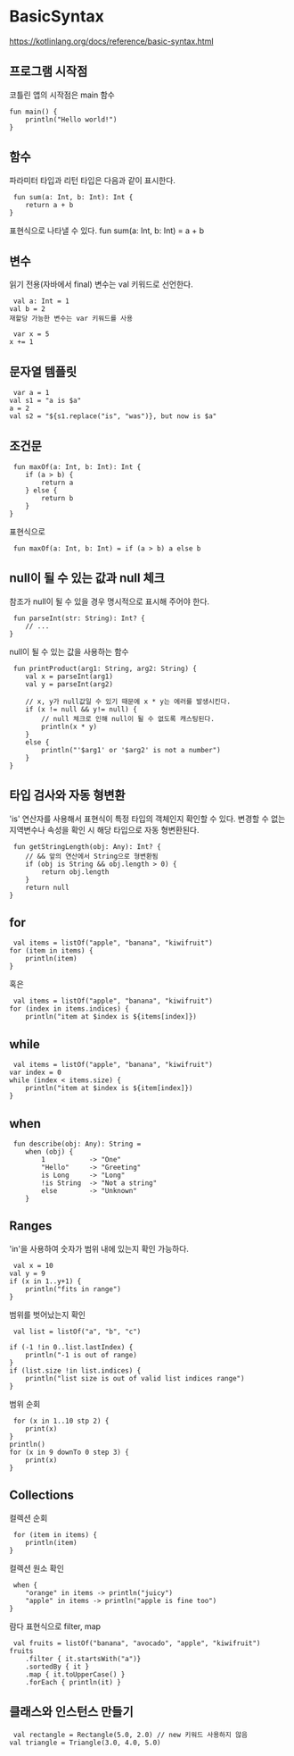 BasicSyntax
===
https://kotlinlang.org/docs/reference/basic-syntax.html

## 프로그램 시작점
코틀린 앱의 시작점은 main 함수
<pre><code>fun main() {
    println("Hello world!")
}
</code></pre>

## 함수
파라미터 타입과 리턴 타입은 다음과 같이 표시한다.
<pre><code> fun sum(a: Int, b: Int): Int {
    return a + b
}
</code></pre>
표현식으로 나타낼 수 있다.
fun sum(a: Int, b: Int) = a + b

## 변수
읽기 전용(자바에서 final) 변수는 val 키워드로 선언한다.
<pre><code> val a: Int = 1
val b = 2
재할당 가능한 변수는 var 키워드를 사용
</code></pre>
<pre><code> var x = 5
x += 1
</code></pre>

## 문자열 템플릿
<pre><code> var a = 1
val s1 = "a is $a"
a = 2
val s2 = "${s1.replace("is", "was")}, but now is $a"
</code></pre>

## 조건문
<pre><code> fun maxOf(a: Int, b: Int): Int {
    if (a > b) {
        return a
    } else {
        return b
    }
}
</code></pre>
표현식으로
<pre><code> fun maxOf(a: Int, b: Int) = if (a > b) a else b
</code></pre>

## null이 될 수 있는 값과 null 체크
참조가 null이 될 수 있을 경우 명시적으로 표시해 주어야 한다.
<pre><code> fun parseInt(str: String): Int? {
    // ...
}
</code></pre>
null이 될 수 있는 값을 사용하는 함수
<pre><code> fun printProduct(arg1: String, arg2: String) {
    val x = parseInt(arg1)
    val y = parseInt(arg2)

    // x, y가 null값일 수 있기 때문에 x * y는 에러를 발생시킨다.
    if (x != null && y!= null) {
        // null 체크로 인해 null이 될 수 없도록 캐스팅된다.
        println(x * y)
    }
    else {
        println("'$arg1' or '$arg2' is not a number")
    }
}
</code></pre>

## 타입 검사와 자동 형변환
'is' 연산자를 사용해서 표현식이 특정 타입의 객체인지 확인할 수 있다. 변경할 수 없는 지역변수나 속성을 확인 시 해당 타입으로 자동 형변환된다.
<pre><code> fun getStringLength(obj: Any): Int? {
    // && 앞의 연산에서 String으로 형변환됨
    if (obj is String && obj.length > 0) {
        return obj.length
    }
    return null
}
</code></pre>

## for
<pre><code> val items = listOf("apple", "banana", "kiwifruit")
for (item in items) {
    println(item)
}
</code></pre> 
혹은
<pre><code> val items = listOf("apple", "banana", "kiwifruit")
for (index in items.indices) {
    println("item at $index is ${items[index]})
</code></pre> 

## while
<pre><code> val items = listOf("apple", "banana", "kiwifruit")
var index = 0
while (index < items.size) {
    println("item at $index is ${item[index]})
}
</code></pre> 

## when
<pre><code> fun describe(obj: Any): String = 
    when (obj) {
        1           -> "One"
        "Hello"     -> "Greeting"
        is Long     -> "Long"
        !is String  -> "Not a string"
        else        -> "Unknown"
    }
</code></pre> 

## Ranges
'in'을 사용하여 숫자가 범위 내에 있는지 확인 가능하다.
<pre><code> val x = 10
val y = 9
if (x in 1..y+1) {
    println("fits in range")
}
</code></pre> 
범위를 벗어났는지 확인
<pre><code> val list = listOf("a", "b", "c")

if (-1 !in 0..list.lastIndex) {
    println("-1 is out of range)
}
if (list.size !in list.indices) {
    println("list size is out of valid list indices range")
}
</code></pre> 
범위 순회
<pre><code> for (x in 1..10 stp 2) {
    print(x)
}
println()
for (x in 9 downTo 0 step 3) {
    print(x)
}
</code></pre> 

## Collections
컬렉션 순회
<pre><code> for (item in items) {
    println(item)
}
</code></pre> 
컬렉션 원소 확인
<pre><code> when {
    "orange" in items -> println("juicy")
    "apple" in items -> println("apple is fine too")
}
</code></pre> 
람다 표현식으로 filter, map
<pre><code> val fruits = listOf("banana", "avocado", "apple", "kiwifruit")
fruits
    .filter { it.startsWith("a")}
    .sortedBy { it }
    .map { it.toUpperCase() }
    .forEach { println(it) }
</code></pre> 

## 클래스와 인스턴스 만들기
<pre><code> val rectangle = Rectangle(5.0, 2.0) // new 키워드 사용하지 않음
val triangle = Triangle(3.0, 4.0, 5.0)
</code></pre> 